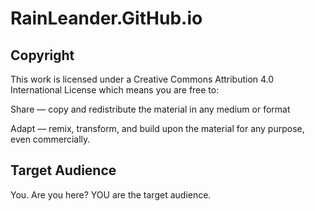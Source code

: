 # RainLeander.GitHub.io
## Copyright

<p>This work is licensed under a Creative Commons Attribution 4.0 International License which means you are free to:</p>
<p>Share — copy and redistribute the material in any medium or format</p>
<p>Adapt — remix, transform, and build upon the material for any purpose, even commercially.</p>

## Target Audience

<p>You. Are you here? YOU are the target audience.</p>
